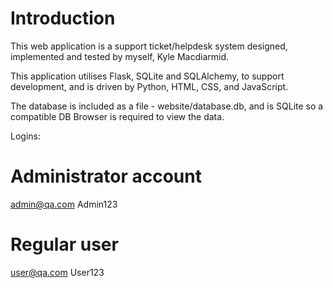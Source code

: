 # Introduction
This web application is a support ticket/helpdesk system designed, implemented and tested by myself, Kyle Macdiarmid.

This application utilises Flask, SQLite and SQLAlchemy, to support development, and is driven by Python, HTML, CSS, and JavaScript. 

The database is included as a file - website/database.db, and is SQLite so a compatible DB Browser is required to view the data.

Logins:
# Administrator account
admin@qa.com
Admin123

# Regular user
user@qa.com
User123

